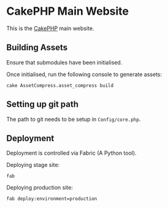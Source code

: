# CakePHP Main Website #

This is the [CakePHP](http://cakephp.org) main website.

## Building Assets ##

Ensure that submodules have been initialised.

Once initialised, run the following console to generate assets:

	cake AssetCompress.asset_compress build

## Setting up git path ##

The path to git needs to be setup in `Config/core.php`.

## Deployment ##

Deployment is controlled via Fabric (A Python tool).

Deploying stage site:

	fab

Deploying production site:

	fab deploy:environment=production


